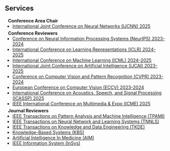 ## Services

<h4 style="margin:0 10px 0;">Conference Area Chair</h4>

<ul style="margin:0 0 5px;">
  <li><a href="http://cvpr2023.thecvf.com/"><autocolor>International Joint Conference on Neural Networks (IJCNN) 2025</autocolor></a></li>
</ul>


<h4 style="margin:0 10px 0;">Conference Reviewers</h4>

<ul style="margin:0 0 5px;">
  <li><a href="http://cvpr2023.thecvf.com/"><autocolor>Conference on Neural Information Processing Systems (NeurIPS) 2023-2024</autocolor></a></li>
  <li><a href="http://iccv2021.thecvf.com/"><autocolor> International Conference on Learning Representations (ICLR) 2024-2025</autocolor></a></li>
  <li><a href="https://eccv2022.ecva.net/"><autocolor>International Conference on Machine Learning (ICML) 2024-2025</autocolor></a></li>
  <li><a href="https://eccv2022.ecva.net/"><autocolor>International Joint Conference on Artificial Intelligence (IJCAI) 2023-2025</autocolor></a></li>
  <li><a href="https://eccv2022.ecva.net/"><autocolor>Conference on Computer Vision and Pattern Recognition (CVPR) 2023-2024</autocolor></a></li>
  <li><a href="https://eccv2022.ecva.net/"><autocolor>European Conference on Computer Vision (ECCV) 2023-2024</autocolor></a></li>
  <li><a href="https://eccv2022.ecva.net/"><autocolor>International Conference on Acoustics, Speech, and Signal Processing (ICASSP) 2025</autocolor></a></li>
  <li><a href="https://eccv2022.ecva.net/"><autocolor>IEEE International Conference on Multimedia & Expo (ICME) 2025</autocolor></a></li>
</ul>

<h4 style="margin:0 10px 0;">Journal Reviewers</h4>

<ul style="margin:0 0 20px;">
  <li><a href="https://www.computer.org/csdl/journal/tp"><autocolor>IEEE Transactions on Pattern Analysis and Machine Intelligence (TPAMI)</autocolor></a></li>
  <li><a href="https://www.computer.org/csdl/journal/tp"><autocolor>IEEE Transactions on Neural Network and Learning Systems (TNNLS)</autocolor></a></li>
  <li><a href="https://www.computer.org/csdl/journal/tp"><autocolor>IEEE Transactions on Knowledge and Data Engineering (TKDE)</autocolor></a></li>
  <li><a href="https://www.computer.org/csdl/journal/tp"><autocolor>Knowledge-Based Systems (KBS)</autocolor></a></li>
  <li><a href="https://www.computer.org/csdl/journal/tp"><autocolor>Artificial Intelligence In Medicine (AIM)</autocolor></a></li>
  <li><a href="https://www.computer.org/csdl/journal/tp"><autocolor>IEEE Information System (InSys)</autocolor></a></li>
</ul>